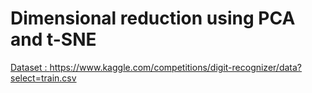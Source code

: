 # Dimensional reduction using PCA and t-SNE

[Dataset : https://www.kaggle.com/competitions/digit-recognizer/data?select=train.csv ](https://www.kaggle.com/competitions/digit-recognizer/data?select=train.csv)
